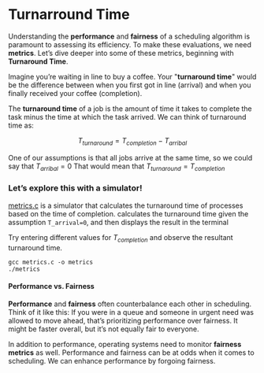 # Turnarround Time

Understanding the **performance** and **fairness** of a scheduling algorithm is paramount to assessing its efficiency. To make these evaluations, we need **metrics**. Let’s dive deeper into some of these metrics, beginning with **Turnaround Time**.

Imagine you’re waiting in line to buy a coffee. Your "**turnaround time**" would be the difference between when you first got in line (arrival) and when you finally received your coffee (completion).

The **turnaround time** of a job is the amount of time it takes to complete the task minus the time at which the task arrived. We can think of turnaround time as:

$$T_{turnaround} = T_{completion} - T_{arribal}$$

One of our assumptions is that all jobs arrive at the same time, so we could say that $T_{arribal} = 0$ That would mean that $T_{turnaround} = T_{completion}$

### Let’s explore this with a simulator!

[metrics.c](metrics.c) is a simulator that calculates the turnaround time of processes based on the time of completion. calculates the turnaround time given the assumption `T_arrival=0`, and then displays the result in the terminal

Try entering different values for $T_{completion}$ and observe the resultant turnaround time.

```
gcc metrics.c -o metrics 
./metrics
```

#### Performance vs. Fairness

**Performance** and **fairness** often counterbalance each other in scheduling. Think of it like this: If you were in a queue and someone in urgent need was allowed to move ahead, that’s prioritizing performance over fairness. It might be faster overall, but it’s not equally fair to everyone.

In addition to performance, operating systems need to monitor **fairness metrics** as well. Performance and fairness can be at odds when it comes to scheduling. We can enhance performance by forgoing fairness.
